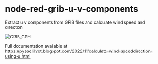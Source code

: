 # node-red-grib-u-v-components
Extract u v components from GRIB files and calculate wind  speed and direction

![GRIB_CPH](https://user-images.githubusercontent.com/16189982/202027111-b90d8ed2-472e-4e7f-8868-d3feb9b486fb.png)

Full documentation available at https://pysselilivet.blogspot.com/2022/11/calculate-wind-speeddirection-using-u.html
